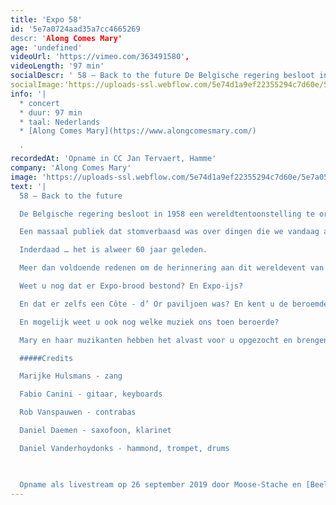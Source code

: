 ```yaml
---
title: 'Expo 58'
id: '5e7a0724aad35a7cc4665269
descr: 'Along Comes Mary'
age: 'undefined'
videoUrl: 'https://vimeo.com/363491580',
videoLength: '97 min'
socialDescr: ' 58 – Back to the future De Belgische regering besloot in 1958 een wereldtentoonstelling te organiseren in de Heizel. Deze tentoonstelling stond volledig in het teken van het geloof in vrijheid en vooruitgang, dat zo kenmerkend was voor de jaren vijfig en zestig. Meer dan 42 miljoen mensen bezochten de wereldtentoonstelling, die door koning Boudewijn werd geopend met een oproep tot vrede en sociale en economische vooruitgang. '
socialImage:'https://uploads-ssl.webflow.com/5e74d1a9ef22355294c7d60e/5e7a05d69177bf74e35e536b_Along%20comes%20Mary%20-%201958%20Exposed.jpg'
info: '|
  * concert
  * duur: 97 min
  * taal: Nederlands
  * [Along Comes Mary](https://www.alongcomesmary.com/)

  ‍'
recordedAt: 'Opname in CC Jan Tervaert, Hamme'
company: 'Along Comes Mary'
image: 'https://uploads-ssl.webflow.com/5e74d1a9ef22355294c7d60e/5e7a05d69177bf74e35e536b_Along%20comes%20Mary%20-%201958%20Exposed.jpg'
text: '|
  58 – Back to the future

  De Belgische regering besloot in 1958 een wereldtentoonstelling te organiseren in de Heizel. Deze tentoonstelling stond volledig in het teken van het geloof in vrijheid en vooruitgang, dat zo kenmerkend was voor de jaren vijfig en zestig. Meer dan 42 miljoen mensen bezochten de wereldtentoonstelling, die door koning Boudewijn werd geopend met een oproep tot vrede en sociale en economische vooruitgang.

  Een massaal publiek dat stomverbaasd was over dingen die we vandaag als vanzelfsprekend beschouwen. Dwarrelend door de verschillende paviljoenen, starend naar wat men modern en vooruitstrevend noemde en bezorgd over de futuristische bouwstijlen waarvan men dacht dat de voorovergebogen gevels het mogelijk niet zouden trekken.  

  Inderdaad … het is alweer 60 jaar geleden.

  Meer dan voldoende redenen om de herinnering aan dit wereldevent van onder het stof te halen.

  Weet u nog dat er Expo-brood bestond? En Expo-ijs?

  En dat er zelfs een Côte - d’ Or paviljoen was? En kent u de beroemde Expo-ster nog?

  En mogelijk weet u ook nog welke muziek ons toen beroerde?

  Mary en haar muzikanten hebben het alvast voor u opgezocht en brengen de muziek van toen weer helemaal tot leven doorheen deze fijne muzikale ode aan Expo 58. Op een manier zoals alleen Along Comes Mary dat kan.

  #####Credits

  Marijke Hulsmans - zang

  Fabio Canini - gitaar, keyboards

  Rob Vanspauwen - contrabas

  Daniel Daemen - saxofoon, klarinet

  Daniel Vanderhoydonks - hammond, trompet, drums

  ‍

  Opname als livestream op 26 september 2019 door Moose-Stache en [Beeldstorm](http://www.beeldstorm.be) (Jan Bosteels)'
---
```

